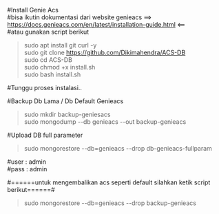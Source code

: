 #Install Genie Acs  
#bisa ikutin dokumentasi dari website genieacs ==> https://docs.genieacs.com/en/latest/installation-guide.html <==  
#atau gunakan script berikut  


> sudo apt install git curl -y  
> sudo git clone https://github.com/Dikimahendra/ACS-DB  
> sudo cd ACS-DB  
> sudo chmod +x install.sh  
> sudo bash install.sh  
  
#Tunggu proses instalasi..  
  
#Backup Db Lama / Db Default Genieacs  
  
> sudo mkdir backup-geniesacs  
> sudo mongodump --db genieacs --out backup-genieacs  
  
#Upload DB full parameter  
> sudo mongorestore --db=genieacs --drop db-genieacs-fullparam  

  
#user : admin  
#pass  : admin  
  
#======untuk mengembalikan acs seperti default silahkan ketik script berikut======#  

> sudo mongorestore --db=genieacs --drop backup-genieacs  
